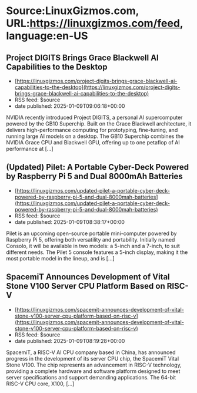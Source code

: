 # Source:LinuxGizmos.com, URL:https://linuxgizmos.com/feed, language:en-US

## Project DIGITS Brings Grace Blackwell AI Capabilities to the Desktop
 - [https://linuxgizmos.com/project-digits-brings-grace-blackwell-ai-capabilities-to-the-desktop](https://linuxgizmos.com/project-digits-brings-grace-blackwell-ai-capabilities-to-the-desktop)
 - RSS feed: $source
 - date published: 2025-01-09T09:06:18+00:00

NVIDIA recently introduced Project DIGITS, a personal AI supercomputer powered by the GB10 Superchip. Built on the Grace Blackwell architecture, it delivers high-performance computing for prototyping, fine-tuning, and running large AI models on a desktop. The GB10 Superchip combines the NVIDIA Grace CPU and Blackwell GPU, offering up to one petaflop of AI performance at [&#8230;]

## (Updated) Pilet: A Portable Cyber-Deck Powered by Raspberry Pi 5 and Dual 8000mAh Batteries
 - [https://linuxgizmos.com/updated-pilet-a-portable-cyber-deck-powered-by-raspberry-pi-5-and-dual-8000mah-batteries](https://linuxgizmos.com/updated-pilet-a-portable-cyber-deck-powered-by-raspberry-pi-5-and-dual-8000mah-batteries)
 - RSS feed: $source
 - date published: 2025-01-09T08:38:17+00:00

Pilet is an upcoming open-source portable mini-computer powered by Raspberry Pi 5, offering both versatility and portability. Initially named Consolo, it will be available in two models: a 5-inch and a 7-inch, to suit different needs. The Pilet 5 console features a 5-inch display, making it the most portable model in the lineup, and is [&#8230;]

## SpacemiT Announces Development of Vital Stone V100 Server CPU Platform Based on RISC-V
 - [https://linuxgizmos.com/spacemit-announces-development-of-vital-stone-v100-server-cpu-platform-based-on-risc-v](https://linuxgizmos.com/spacemit-announces-development-of-vital-stone-v100-server-cpu-platform-based-on-risc-v)
 - RSS feed: $source
 - date published: 2025-01-09T08:19:28+00:00

SpacemiT, a RISC-V AI CPU company based in China, has announced progress in the development of its server CPU chip, the SpacemiT Vital Stone V100. The chip represents an advancement in RISC-V technology, providing a complete hardware and software platform designed to meet server specifications and support demanding applications. The 64-bit RISC-V CPU core, X100, [&#8230;]

